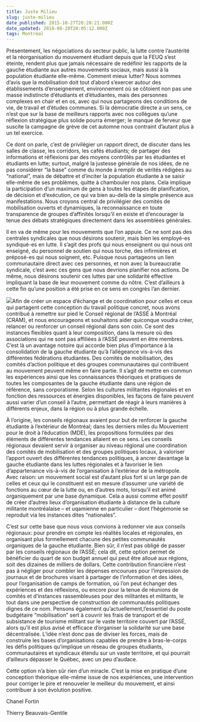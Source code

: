 ```yaml
---
title: Juste Milieu
slug: juste-milieu
date_published: 2015-10-27T20:28:21.000Z
date_updated: 2018-08-20T20:05:12.000Z
tags: Montréal
---
```


Présentement, les négociations du secteur public, la lutte contre l’austérité et la réorganisation du mouvement étudiant depuis que la FEUQ s’est éteinte, rendent plus que jamais nécessaire de redéfinir les rapports de la gauche étudiante aux autres mouvements sociaux, mais aussi à la population étudiante elle-même. Comment mieux lutter? Nous sommes d’avis que la mobilisation doit tout d’abord s’exercer autour des établissements d’enseignement, environnement où se côtoient non pas une masse indistincte d’étudiants et d’étudiantes, mais des personnes complexes en chair et en os, avec qui nous partageons des conditions de vie, de travail et d’études communes. Si la démocratie directe a un sens, ce n’est que sur la base de meilleurs rapports avec nos collègues qu’une réflexion stratégique plus solide pourra émerger; le manque de ferveur que suscite la campagne de grève de cet automne nous contraint d’autant plus à un tel exercice.

Ce dont on parle, c’est de privilégier un rapport direct, de discuter dans les salles de classe, les corridors, les cafés étudiants; de partager des informations et réflexions par des moyens contrôlés par les étudiantes et étudiants en lutte; surtout, malgré la justesse générale de nos idées, de ne pas considérer “la base” comme du monde à remplir de vérités rédigées au “national”, mais de débattre et d’inciter la population étudiante à se saisir elle-même de ses problèmes, quitte à chambouler nos plans. Cela implique la participation d’un maximum de gens à toutes les étapes de planification, de décision et d’exécution, ce qui va bien au-delà de la simple présence aux manifestations. Nous croyons central de privilégier des comités de mobilisation ouverts et dynamiques, la reconnaissance en toute transparence de groupes d’affinités lorsqu’il en existe et d’encourager la tenue des débats stratégiques directement dans les assemblées générales.

Il en va de même pour les mouvements que l’on appuie. Ce ne sont pas des centrales syndicales que nous désirons soutenir, mais bien les employé-es syndiqué-es en lutte. Il s’agit des profs qui nous enseignent ou qui nous ont enseigné, du personnel de soutien qui nous torche, des infirmières et préposé-es qui nous soignent, etc. Puisque nous partageons un lien communautaire direct avec ces personnes, et non avec la bureaucratie syndicale, c’est avec ces gens que nous devrions planifier nos actions. De même, nous désirons soutenir ces luttes par une solidarité effective impliquant la base de leur mouvement comme du nôtre. C’est d’ailleurs à cette fin qu’une position a été prise en ce sens en congrès l’an dernier.

![](http://36.media.tumblr.com/7a9d06979dc66a16f18adf3c10148d06/tumblr_n9o6gdeR6J1sorrnlo1_1280.jpg)Afin de créer un espace d’échange et de coordination pour celles et ceux qui partagent cette conception du travail politique concret, nous avons contribué à remettre sur pied le Conseil régional de l’ASSÉ à Montréal (CRAM), et nous encourageons et souhaitons aider quiconque voudra créer, relancer ou renforcer un conseil régional dans son coin. Ce sont des instances flexibles quant à leur composition, dans la mesure où des associations qui ne sont pas affiliées à l’ASSÉ peuvent en être membres. C’est là un avantage notoire qui accorde bien plus d’importance à la consolidation de la gauche étudiante qu’à l’allégeance vis-à-vis des différentes fédérations étudiantes. Des comités de mobilisation, des comités d’action politique et des groupes communautaires qui contribuent au mouvement peuvent même en faire partie. Il s’agit de mettre en commun les expériences ainsi que les connaissances théoriques et pratiques de toutes les composantes de la gauche étudiante dans une région de référence, sans corporatisme. Selon les cultures militantes régionales et en fonction des ressources et énergies disponibles, les façons de faire peuvent aussi varier d’un conseil à l’autre, permettant de réagir à leurs manières à différents enjeux, dans la région ou à plus grande échelle.

À l’origine, les conseils régionaux avaient pour but de renforcer la gauche étudiante à l’extérieur de Montréal; dans les derniers miles du Mouvement pour le droit à l’éducation (MDE), les propositions formulées par des éléments de différentes tendances allaient en ce sens. Les conseils régionaux devaient servir à organiser au niveau régional une coordination des comités de mobilisation et des groupes politiques locaux, à valoriser l’apport ouvert des différentes tendances politiques, à ancrer davantage la gauche étudiante dans les luttes régionales et à favoriser le lien d’appartenance vis-à-vis de l’organisation à l’extérieur de la métropole. Avec raison: un mouvement social est d’autant plus fort si un large pan de celles et ceux qui le constituent est en mesure d’assumer une variété de fonctions au cœur de la lutte ou, en d’autres mots, lorsqu’il est animé organiquement par une base dynamique. Cela a aussi comme effet positif de créer d’autres lieux d’organisation étudiante à distance de la culture militante montréalaise – et uqamienne en particulier – dont l’hégémonie se reproduit via les instances dites “nationales”. 

C’est sur cette base que nous vous convions à redonner vie aux conseils régionaux: pour prendre en compte les réalités locales et régionales, en organisant plus formellement chacune des petites communautés organiques de la gauche étudiante. Bien sûr, il n’est pas obligé de passer par les conseils régionaux de l’ASSÉ; cela dit, cette option permet de bénéficier du quart de son budget annuel qui peut être alloué aux régions, soit des dizaines de milliers de dollars. Cette contribution financière n’est pas à négliger pour combler les dépenses encourues pour l’impression de journaux et de brochures visant à partager de l’information et des idées, pour l’organisation de camps de formation, où l’on peut échanger des expériences et des réflexions, ou encore pour la tenue de réunions de comités et d’instances rassembleuses pour des militantes et militants, le tout dans une perspective de construction de communautés politiques dignes de ce nom. Pensons également qu’actuellement,l’essentiel du poste budgétaire “mobilisation” sert à couvrir les frais de transport et de subsistance de tourisme militant sur le vaste territoire couvert par l’ASSÉ, alors qu’il est plus avisé et efficace d’organiser la solidarité sur une base décentralisée. L’idée n’est donc pas de diviser les forces, mais de construire les bases d’organisations capables de prendre à bras-le-corps les défis politiques qu’implique un réseau de groupes étudiants, communautaires et syndicaux étendu sur un vaste territoire, et qui pourrait d’ailleurs dépasser le Québec, avec un peu d’audace.

Cette option n’a bien sûr rien d’un miracle. C’est la mise en pratique d’une conception théorique elle-même issue de nos expériences, une intervention pour corriger le pire et renouveler le meilleur du mouvement, et ainsi contribuer à son évolution positive.

Chanel Fortin

Thierry Beauvais-Gentile
